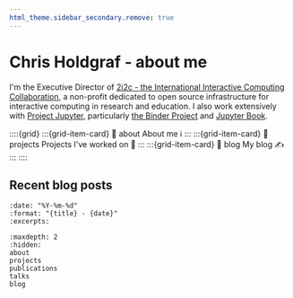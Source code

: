 ```yaml
---
html_theme.sidebar_secondary.remove: true
---
```

# Chris Holdgraf - about me

I'm the Executive Director of [2i2c - the International Interactive Computing Collaboration](https://2i2c.org), a non-profit dedicated to open source infrastructure for interactive computing in research and education. I also work extensively with [Project Jupyter](https://jupyter.org), particularly [the Binder Project](https://mybinder.org) and [Jupyter Book](https://jupyterbook.org).


::::{grid}
:::{grid-item-card}
:link: about
About me ℹ️
:::
:::{grid-item-card}
:link: projects
Projects I've worked on 🔧
:::
:::{grid-item-card}
:link: blog
My blog ✍️
:::
::::

## Recent blog posts

```{postlist}
:date: "%Y-%m-%d"
:format: "{title} - {date}"
:excerpts:
```

```{toctree}
:maxdepth: 2
:hidden:
about
projects
publications
talks
blog
```
